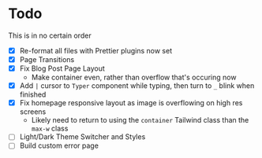 # Todo

This is in no certain order

- [x] Re-format all files with Prettier plugins now set
- [x] Page Transitions
- [x] Fix Blog Post Page Layout
  - Make container even, rather than overflow that's occuring now
- [x] Add `|` cursor to `Typer` component while typing, then turn to `_` blink when finished
- [x] Fix homepage responsive layout as image is overflowing on high res screens
  - Likely need to return to using the `container` Tailwind class than the `max-w` class
- [ ] Light/Dark Theme Switcher and Styles
- [ ] Build custom error page